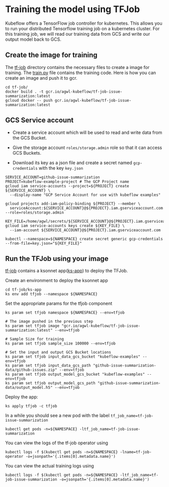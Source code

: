 # Training the model using TFJob

Kubeflow offers a TensorFlow job controller for kubernetes. This allows you to run your distributed Tensorflow training
job on a kubernetes cluster. For this training job, we will read our training data from GCS and write our output model
back to GCS.

## Create the image for training

The [tf-job](tf-job) directory contains the necessary files to create a image for training. The [train.py](tf-job/train.py) file contains the training code. Here is how you can create an image and push it to gcr.

```commandline
cd tf-job/
docker build . -t gcr.io/agwl-kubeflow/tf-job-issue-summarization:latest
gcloud docker -- push gcr.io/agwl-kubeflow/tf-job-issue-summarization:latest
```

## GCS Service account

* Create a service account which will be used to read and write data from the GCS Bucket.

* Give the storage account `roles/storage.admin` role so that it can access GCS Buckets.

* Download its key as a json file and create a secret named `gcp-credentials` with the key `key.json`

```commandline
SERVICE_ACCOUNT=github-issue-summarization
PROJECT=kubeflow-example-project # The GCP Project name
gcloud iam service-accounts --project=${PROJECT} create ${SERVICE_ACCOUNT} \
  --display-name "GCP Service Account for use with kubeflow examples"

gcloud projects add-iam-policy-binding ${PROJECT} --member \
  serviceAccount:${SERVICE_ACCOUNT}@${PROJECT}.iam.gserviceaccount.com --role=roles/storage.admin

KEY_FILE=/home/agwl/secrets/${SERVICE_ACCOUNT}@${PROJECT}.iam.gserviceaccount.com.json
gcloud iam service-accounts keys create ${KEY_FILE} \
  --iam-account ${SERVICE_ACCOUNT}@${PROJECT}.iam.gserviceaccount.com

kubectl --namespace=${NAMESPACE} create secret generic gcp-credentials --from-file=key.json="${KEY_FILE}"
```


## Run the TFJob using your image

[tf-job](tf-job) contains a ksonnet app([ks-app](tf-job/ks-app)) to deploy the TFJob.

Create an environment to deploy the ksonnet app

```commandline
cd tf-job/ks-app
ks env add tfjob --namespace ${NAMESPACE}
```

Set the appropriate params for the tfjob component

```commandline
ks param set tfjob namespace ${NAMESPACE} --env=tfjob

# The image pushed in the previous step
ks param set tfjob image "gcr.io/agwl-kubeflow/tf-job-issue-summarization:latest" --env=tfjob

# Sample Size for training
ks param set tfjob sample_size 100000 --env=tfjob

# Set the input and output GCS Bucket locations
ks param set tfjob input_data_gcs_bucket "kubeflow-examples" --env=tfjob
ks param set tfjob input_data_gcs_path "github-issue-summarization-data/github-issues.zip" --env=tfjob
ks param set tfjob output_model_gcs_bucket "kubeflow-examples" --env=tfjob
ks param set tfjob output_model_gcs_path "github-issue-summarization-data/output_model.h5" --env=tfjob
```

Deploy the app:

```commandline
ks apply tfjob -c tfjob
```

In a while you should see a new pod with the label `tf_job_name=tf-job-issue-summarization`
```commandline
kubectl get pods -n=${NAMESPACE} -ltf_job_name=tf-job-issue-summarization
```

You can view the logs of the tf-job operator using

```commandline
kubectl logs -f $(kubectl get pods -n=${NAMESPACE} -lname=tf-job-operator -o=jsonpath='{.items[0].metadata.name}')
```

You can view the actual training logs using

```commandline
kubectl logs -f $(kubectl get pods -n=${NAMESPACE} -ltf_job_name=tf-job-issue-summarization -o=jsonpath='{.items[0].metadata.name}')
```
